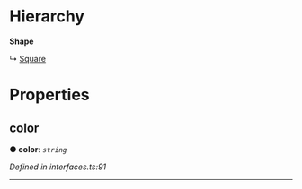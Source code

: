 

# Hierarchy

**Shape**

↳  [Square](_interfaces_.interfaces.square.md)

# Properties

<a id="color"></a>

##  color

**●  color**:  *`string`* 

*Defined in interfaces.ts:91*

___

